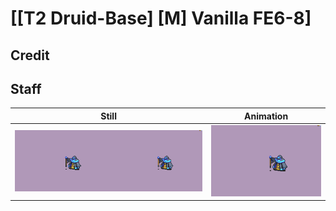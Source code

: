 # [\[T2 Druid-Base\] \[M\] Vanilla FE6-8]

## Credit



## Staff

| Still | Animation |
| :---: | :-------: |
| ![Staff still](./Staff_000.png) | ![Staff animation](./Staff.gif) |
